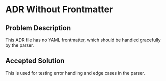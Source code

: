 # ADR Without Frontmatter

## Problem Description
This ADR file has no YAML frontmatter, which should be handled gracefully by the parser.

## Accepted Solution
This is used for testing error handling and edge cases in the parser.